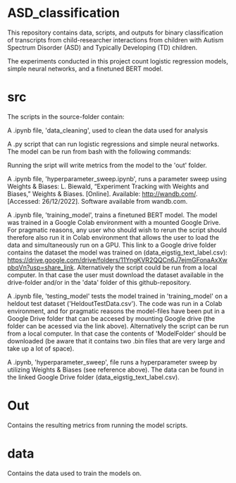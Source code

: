 # ASD_classification
This repository contains data, scripts, and outputs for binary classification of transcripts from child-researcher interactions from children with Autism Spectrum Disorder (ASD) and Typically Developing (TD) children. 

The experiments conducted in this project count logistic regression models, simple neural networks, and a finetuned BERT model.

# src
The scripts in the source-folder contain:

A .ipynb file, 'data_cleaning', used to clean the data used for analysis

A .py script that can run logistic regressions and simple neural networks. The model can be run from bash with the following commands: 

Running the sript will write metrics from the model to the 'out' folder.

A .ipynb file, 'hyperparameter_sweep.ipynb', runs a parameter sweep using Weights & Biases: L. Biewald, “Experiment Tracking with Weights and Biases,” Weights & Biases. [Online]. Available: http://wandb.com/. [Accessed: 26/12/2022].
Software available from wandb.com. 

A .ipynb file, 'training_model', trains a finetuned BERT model. The model was trained in a Google Colab environment with a mounted Google Drive. For pragmatic reasons, any user who should wish to rerun the script should therefore also run it in Colab environment that allows the user to load the data and simultaneously run on a GPU. This link to a Google drive folder contains the dataset the model was trained on (data_eigstig_text_label.csv): https://drive.google.com/drive/folders/11YngKVR2QQCn6J7ejmGFonaAxXwpbqVn?usp=share_link. Alternatively the script could be run from a local computer. In that case the user must download the dataset available in the drive-folder and/or in the 'data' folder of this github-repository.

A .ipynb file, 'testing_model' tests the model trained in 'training_model' on a heldout test dataset ('HeldoutTestData.csv'). The code was run in a Colab environment, and for pragmatic reasons the model-files have been put in a Google Drive folder that can be accesed by mounting Google drive (the folder can be acessed via the link above). Alternatively the script can be run from a local computer. In that case the contents of 'ModelFolder' should be downloaded (be aware that it contains two .bin files that are very large and take up a lot of space). 

A .ipynb, 'hyperparameter_sweep', file runs a hyperparameter sweep by utilizing Weights & Biases (see reference above). The data can be found in the linked Google Drive folder (data_eigstig_text_label.csv). 

# Out 
Contains the resulting metrics from running the model scripts.

# data
Contains the data used to train the models on. 
